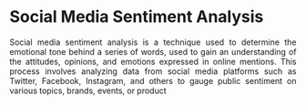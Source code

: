 # Social Media Sentiment Analysis

<p align = justify>Social media sentiment analysis is a technique used to determine the emotional tone behind a series of words, used to gain an understanding of the attitudes, opinions, and emotions expressed in online mentions. This process involves analyzing data from social media platforms such as Twitter, Facebook, Instagram, and others to gauge public sentiment on various topics, brands, events, or product</p>

<p align = justify> </p>

